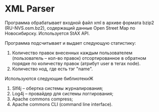 # XML Parser

Программа обрабатывает входной файл xml в архиве формата bzip2
(RU-NVS.osm.bz2), содержащий данные Open Street Map по Новосибирску.
Используется StAX API.

Программа подсчитывает и выдает следующую статистику:  
   1. Количество правок внесенных каждым пользователем (пользователь –
кол-во правок) отсортированное в обратном порядке по количеству
правок (атрибут user в тегах node).  
   2. Количество нод, где есть тэг "name".
  
Используются следующие библиотекиЖ
   1. Slf4j – обертка системы журналирования;
   2. Log4j – провайдер для системы логгирования;
   3. Apache commons compress;
   4. Apache commons CLI (command line interface).

